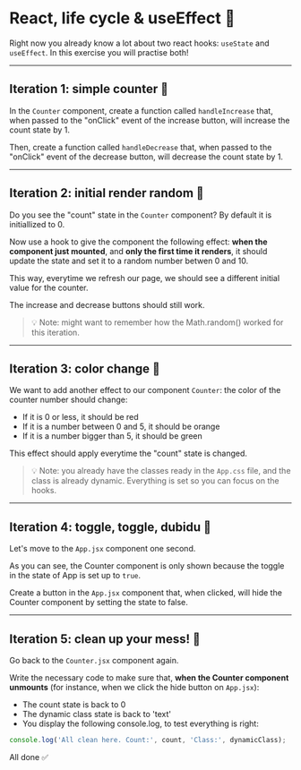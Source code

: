 # React, life cycle & useEffect 🌈

Right now you already know a lot about two react hooks: <code>useState</code> and <code>useEffect</code>. In this exercise you will practise both!

---

## Iteration 1: simple counter 🔢

In the <code>Counter</code> component, create a function called <code>handleIncrease</code> that, when passed to the "onClick" event of the increase button, will increase the count state by 1.

Then, create a function called <code>handleDecrease</code> that, when passed to the "onClick" event of the decrease button, will decrease the count state by 1.

---

## Iteration 2: initial render random 🎱

Do you see the "count" state in the <code>Counter</code> component? By default it is initiallized to 0.

Now use a hook to give the component the following effect: **when the component just mounted**, and **only the first time it renders**, it should update the state and set it to a random number betwen 0 and 10.

This way, everytime we refresh our page, we should see a different initial value for the counter.

The increase and decrease buttons should still work.

> 💡 Note: might want to remember how the Math.random() worked for this iteration.

---

## Iteration 3: color change 🎨

We want to add another effect to our component <code>Counter</code>: the color of the counter number should change:

- If it is 0 or less, it should be red
- If it is a number between 0 and 5, it should be orange
- If it is a number bigger than 5, it should be green

This effect should apply everytime the "count" state is changed.

> 💡 Note: you already have the classes ready in the <code>App.css</code> file, and the class is already dynamic. Everything is set so you can focus on the hooks.

---

## Iteration 4: toggle, toggle, dubidu 🧠

Let's move to the <code>App.jsx</code> component one second.

As you can see, the Counter component is only shown because the toggle in the state of App is set up to <code>true</code>.

Create a button in the <code>App.jsx</code> component that, when clicked, will hide the Counter component by setting the state to false.

---

## Iteration 5: clean up your mess! 🧹

Go back to the <code>Counter.jsx</code> component again. 

Write the necessary code to make sure that, **when the Counter component unmounts** (for instance, when we click the hide button on <code>App.jsx</code>):

- The count state is back to 0
- The dynamic class state is back to 'text'
- You display the following console.log, to test everything is right:

```js
console.log('All clean here. Count:', count, 'Class:', dynamicClass);
```

All done ✅